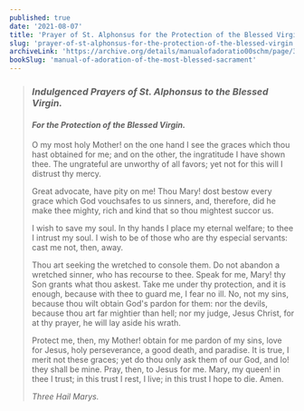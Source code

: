 ```yaml
---
published: true
date: '2021-08-07'
title: 'Prayer of St. Alphonsus for the Protection of the Blessed Virgin'
slug: 'prayer-of-st-alphonsus-for-the-protection-of-the-blessed-virgin'
archiveLink: 'https://archive.org/details/manualofadoratio00schm/page/380?view=theater'
bookSlug: 'manual-of-adoration-of-the-most-blessed-sacrament'
---
```


> ### *Indulgenced Prayers of St. Alphonsus to the Blessed Virgin.*
>
> #### *For the Protection of the Blessed Virgin.*
>
> O my most holy Mother! on the one hand I see the graces which thou hast obtained for me; and on the other, the ingratitude I have shown thee. The ungrateful are unworthy of all favors; yet not for this will I distrust thy mercy.
>
> Great advocate, have pity on me! Thou Mary! dost bestow every grace which God vouchsafes to us sinners, and, therefore, did he make thee mighty, rich and kind that so thou mightest succor us.
>
> I wish to save my soul. In thy hands I place my eternal welfare; to thee I intrust my soul. I wish to be of those who are thy especial servants: cast me not, then, away.
>
> Thou art seeking the wretched to console them. Do not abandon a wretched sinner, who has recourse to thee. Speak for me, Mary! thy Son grants what thou askest. Take me under thy protection, and it is enough, because with thee to guard me, I fear no ill. No, not my sins, because thou wilt obtain God's pardon for them: nor the devils, because thou art far mightier than hell; nor my judge, Jesus Christ, for at thy prayer, he will lay aside his wrath.
>
> Protect me, then, my Mother! obtain for me pardon of my sins, love for Jesus, holy perseverance, a good death, and paradise. It is true, I merit not these graces; yet do thou only ask them of our God, and lo! they shall be mine. Pray, then, to Jesus for me. Mary, my queen! in thee I trust; in this trust I rest, I live; in this trust I hope to die. Amen.
>
> *Three Hail Marys.*
